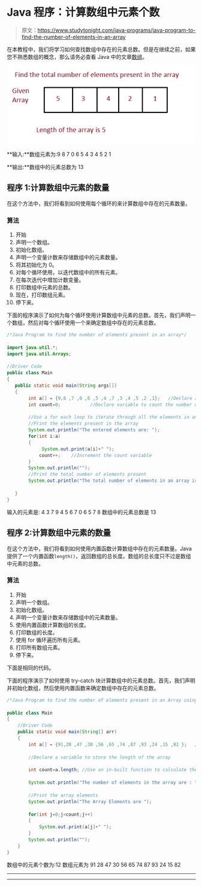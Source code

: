 # Java 程序：计算数组中元素个数

> 原文：<https://www.studytonight.com/java-programs/java-program-to-find-the-number-of-elements-in-an-array>

在本教程中，我们将学习如何查找数组中存在的元素总数。但是在继续之前，如果您不熟悉数组的概念，那么请务必查看 Java 中的文章[数组](https://www.studytonight.com/java/array.php)。

![](img/2e7dd71a175a32bd8609b16d57a86b35.png)

**输入:**数组元素为:9 8 7 0 6 5 4 3 4 5 2 1

**输出:**数组中的元素总数为 13

## 程序 1:计算数组中元素的数量

在这个方法中，我们将看到如何使用每个循环的来计算数组中存在的元素数量。

### 算法

1.  开始
2.  声明一个数组。
3.  初始化数组。
4.  声明一个变量计数来存储数组中的元素数量。
5.  将其初始化为 0。
6.  对每个循环使用，以迭代数组中的所有元素。
7.  在每次迭代中增加计数变量。
8.  打印数组中元素的总数。
9.  现在，打印数组元素。
10.  停下来。

下面的程序演示了如何为每个循环使用计算数组中元素的总数。首先，我们声明一个数组，然后对每个循环使用一个来确定数组中存在的元素总数。

```java
/*Java Program to find the number of elements present in an array*/

import java.util.*;  
import java.util.Arrays; 

//Driver Code
public class Main  
{  
   public static void main(String args[])   
   {  
        int a[] = {9,8 ,7 ,0 ,6 ,5 ,4 ,7 ,3 ,4 ,5 ,2 ,1};   //Declare and Initialize an array
        int count=0;           //Declare variable to count the number of elements in an array and initialize it to 0

        //Use a for each loop to iterate through all the elements in an array
        //Print the elements present in the array
        System.out.println("The entered elements are: ");
        for(int i:a)
        {
             System.out.print(a[i]+" ");
            count++;    //Increment the count variable
        }
        System.out.println("");
        //Print the total number of elements present
        System.out.println("The total number of elements in an array is "+count);

   }
}
```

输入的元素是:
4 3 7 9 4 5 6 7 0 6 5 7 8
数组中的元素总数是 13

## 程序 2:计算数组中元素的数量

在这个方法中，我们将看到如何使用内置函数计算数组中存在的元素数量。Java 提供了一个内置函数`length()`，返回数组的总长度。数组的总长度只不过是数组中元素的总数。

### 算法

1.  开始
2.  声明一个数组。
3.  初始化数组。
4.  声明一个变量计数来存储数组中的元素数量。
5.  使用内置函数计算数组的长度。
6.  打印数组的长度。
7.  使用 for 循环遍历所有元素。
8.  打印所有数组元素。
9.  停下来。

下面是相同的代码。

下面的程序演示了如何使用 try-catch 块计算数组中的元素总数。首先，我们声明并初始化数组，然后使用内置函数来确定数组中存在的元素总数。

```java
/*Java Program to find the number of elements present in an Array using in-built functions*/

public class Main
{
    //Driver Code
    public static void main(String[] arr)
    {
        int a[] = {91,28 ,47 ,30 ,56 ,65 ,74 ,87 ,93 ,24 ,15 ,82 };   //Declare and Initialize an array

        //Declare a variable to store the length of the array

        int count=a.length; //Use an in-built function to calculate the length of an array

        System.out.println("The number of elements in the array are : "+count); //Print the length of the array

        //Print the array elements
        System.out.println("The Array Elements are ");

        for(int j=0;j<count;j++)
        {
            System.out.print(a[j]+" ");
        }
        System.out.println("");
    }
}
```

数组中的元素个数为:12
数组元素为
91 28 47 30 56 65 74 87 93 24 15 82

* * *

* * *
